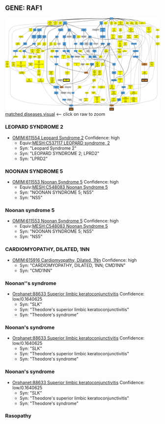 
## GENE: RAF1

![image](RAF1.png)
[matched diseases visual](RAF1.png)  <-- click on raw to zoom


### LEOPARD SYNDROME 2
 * [OMIM:611554 Leopard Syndrome 2](http://beta.monarchinitiative.org/disease/OMIM:611554) Confidence: high
    * Equiv:[MESH:C537117 LEOPARD syndrome, 2](http://beta.monarchinitiative.org/disease/MESH:C537117)
    * Syn: "Leopard Syndrome 2"
    * Syn: "LEOPARD SYNDROME 2; LPRD2"
    * Syn: "LPRD2"

### NOONAN SYNDROME 5
 * [OMIM:611553 Noonan Syndrome 5](http://beta.monarchinitiative.org/disease/OMIM:611553) Confidence: high
    * Equiv:[MESH:C548083 Noonan Syndrome 5](http://beta.monarchinitiative.org/disease/MESH:C548083)
    * Syn: "NOONAN SYNDROME 5; NS5"
    * Syn: "NS5"

### Noonan syndrome 5
 * [OMIM:611553 Noonan Syndrome 5](http://beta.monarchinitiative.org/disease/OMIM:611553) Confidence: high
    * Equiv:[MESH:C548083 Noonan Syndrome 5](http://beta.monarchinitiative.org/disease/MESH:C548083)
    * Syn: "NOONAN SYNDROME 5; NS5"
    * Syn: "NS5"

### CARDIOMYOPATHY, DILATED, 1NN
 * [OMIM:615916 Cardiomyopathy, Dilated, 1Nn](http://beta.monarchinitiative.org/disease/OMIM:615916) Confidence: high
    * Syn: "CARDIOMYOPATHY, DILATED, 1NN; CMD1NN"
    * Syn: "CMD1NN"

### Noonan''s syndrome
 * [Orphanet:88633 Superior limbic keratoconjunctivitis](http://beta.monarchinitiative.org/disease/Orphanet:88633) Confidence: low/0.1640625
    * Syn: "SLK"
    * Syn: "Theodore's superior limbic keratoconjunctivitis"
    * Syn: "Theodore's syndrome"

### Noonan's syndrome
 * [Orphanet:88633 Superior limbic keratoconjunctivitis](http://beta.monarchinitiative.org/disease/Orphanet:88633) Confidence: low/0.1640625
    * Syn: "SLK"
    * Syn: "Theodore's superior limbic keratoconjunctivitis"
    * Syn: "Theodore's syndrome"

### Noonan's syndrome
 * [Orphanet:88633 Superior limbic keratoconjunctivitis](http://beta.monarchinitiative.org/disease/Orphanet:88633) Confidence: low/0.1640625
    * Syn: "SLK"
    * Syn: "Theodore's superior limbic keratoconjunctivitis"
    * Syn: "Theodore's syndrome"

### Rasopathy
